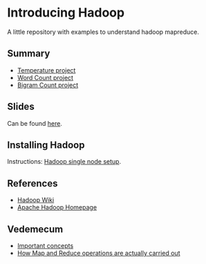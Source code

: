 Introducing Hadoop
==================

A little repository with examples to understand hadoop mapreduce.

## Summary

* [Temperature project](https://github.com/H4ml3t/introducing_hadoop/tree/master/Temperature)
* [Word Count project](https://github.com/H4ml3t/introducing_hadoop/tree/master/Word%20Count)
* [Bigram Count project](https://github.com/H4ml3t/Introducing-Hadoop/tree/master/Bigram%20Count)

## Slides

Can be found [here](https://github.com/H4ml3t/Introducing-Hadoop/tree/master/Slides).

## Installing Hadoop

Instructions: [Hadoop single node setup](https://github.com/H4ml3t/Introducing-Hadoop/blob/master/Hadoop%20single%20node%20setup/README.md).

## References

* [Hadoop Wiki](http://wiki.apache.org/hadoop/)
* [Apache Hadoop Homepage](http://hadoop.apache.org/)

## Vedemecum

* [Important concepts](http://wiki.apache.org/hadoop/ImportantConcepts)
* [How Map and Reduce operations are actually carried out](http://wiki.apache.org/hadoop/HadoopMapReduce)
